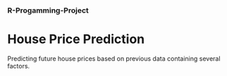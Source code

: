 ### R-Progamming-Project
# House Price Prediction
Predicting future house prices based on previous data containing several factors.
